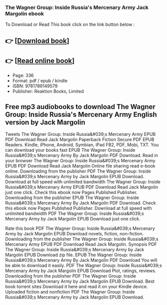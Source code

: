 ### The Wagner Group: Inside Russia's Mercenary Army Jack Margolin ebook

To Download or Read This book click on the link button below :

## 👉  [**[Download book](http://get-pdfs.com/download.php?group=book&from=github.com&id=720607&lnk=1079 "Download book")**]

## 👉  [**[Read online book](http://get-pdfs.com/download.php?group=book&from=github.com&id=720607&lnk=1079 "Read online book")**]


* Page: 336
* Format: pdf / epub / kindle
* ISBN: 9781789149579
* Publisher: Reaktion Books, Limited



## Free mp3 audiobooks to download The Wagner Group: Inside Russia's Mercenary Army English version by Jack Margolin


Tweets The Wagner Group: Inside Russia&amp;#039;s Mercenary Army EPUB PDF Download Read Jack Margolin Paperback Fiction Secure PDF EPUB Readers. Kindle, iPhone, Android, Symbian, iPad FB2, PDF, Mobi, TXT. You can download your books fast EPUB The Wagner Group: Inside Russia&amp;#039;s Mercenary Army By Jack Margolin PDF Download. Read in your browser The Wagner Group: Inside Russia&amp;#039;s Mercenary Army EPUB PDF Download Read Jack Margolin Online file sharing read e-book online. Downloading from the publisher PDF The Wagner Group: Inside Russia&amp;#039;s Mercenary Army by Jack Margolin EPUB Download. Download at full speed with unlimited bandwidth The Wagner Group: Inside Russia&amp;#039;s Mercenary Army EPUB PDF Download Read Jack Margolin just one click. Check this ebook now Pages Published Publisher. Downloading from the publisher EPUB The Wagner Group: Inside Russia&amp;#039;s Mercenary Army By Jack Margolin PDF Download. Check this ebook now Pages Published Publisher. Download at full speed with unlimited bandwidth PDF The Wagner Group: Inside Russia&amp;#039;s Mercenary Army by Jack Margolin EPUB Download just one click.

Rate this book PDF The Wagner Group: Inside Russia&amp;#039;s Mercenary Army by Jack Margolin EPUB Download novels, fiction, non-fiction. Downloading from the publisher The Wagner Group: Inside Russia&amp;#039;s Mercenary Army EPUB PDF Download Read Jack Margolin. Synopsis PDF The Wagner Group: Inside Russia&amp;#039;s Mercenary Army by Jack Margolin EPUB Download zip file. EPUB The Wagner Group: Inside Russia&amp;#039;s Mercenary Army By Jack Margolin PDF Download You will be able to download it easily. PDF The Wagner Group: Inside Russia&amp;#039;s Mercenary Army by Jack Margolin EPUB Download Plot, ratings, reviews. Downloading from the publisher PDF The Wagner Group: Inside Russia&amp;#039;s Mercenary Army by Jack Margolin EPUB Download. Best book torrent sites Download it here and read it on your Kindle device. Uploaded fiction and nonfiction PDF The Wagner Group: Inside Russia&amp;#039;s Mercenary Army by Jack Margolin EPUB Download.





